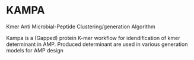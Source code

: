 # KAMPA
Kmer Anti Microbial-Peptide Clustering/generation Algorithm

Kampa is a (Gapped) protein K-mer workflow for idendification of kmer determinant in AMP.
Produced determinant are used in various generation models for AMP design 


